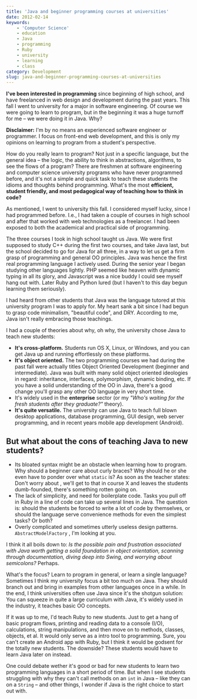 ```yaml
---
title: 'Java and beginner programming courses at universities'
date: 2012-02-14
keywords:
    - 'Computer Science'
    - education
    - Java
    - programming
    - Ruby
    - university
    - learning
    - class
category: Development
slug: java-and-beginner-programming-courses-at-universities
---
```


**I've been interested in programming** since beginning of high school, and have freelanced in web
design and development during the past years. This fall I went to university for a major in software
engineering. Of course we were going to learn to program, but in the beginning it was a huge turnoff
for me – we were doing it in Java. Why?

**Disclaimer:** I'm by no means an experienced software engineer or programmer. I focus on front-end
web development, and this is only my opinions on learning to program from a student's perspective.

How do you really learn to program? Not just in a specific language, but the general idea – the
logic, the ability to think in abstractions, algorithms, to see the flows of a program? There are
freshmen at software engineering and computer science university programs who have never programmed
before, and it's not a simple and quick task to teach these students the idioms and thoughts behind
programming. What's the most **efficient, student friendly, and most pedagogical way of teaching how
to think in code?**

As mentioned, I went to university this fall. I considered myself lucky, since I had programmed
before. I.e., I had taken a couple of courses in high school and after that worked with web
technologies as a freelancer. I had been exposed to both the academical and practical side of
programming.

The three courses I took in high school taught us Java. We were first supposed to study C++ during
the first two courses, and take Java last, but the school decided to go for Java for all three, in a
way to let us get a firm grasp of programming and general OO principles. Java was hence the first
real programming language I actively used. During the senior year I began studying other languages
lightly. PHP seemed like heaven with dynamic typing in all its glory, and Javascript was a nice
buddy I could see myself hang out with. Later Ruby and Python lured (but I haven't to this day begun
learning them seriously).

I had heard from other students that Java was the language tutored at this university program I was
to apply for. My heart sank a bit since I had begun to grasp code minimalism, "beautiful code", and
DRY. According to me, Java isn't really embracing those teachings.

I had a couple of theories about why, oh why, the university chose Java to teach new students:

- **It's cross-platform.** Students run OS X, Linux, or Windows, and you can get Java up and running
  effortlessly on these platforms.
- **It's object oriented.** The two programming courses we had during the past fall were actually
  titles Object Oriented Development (beginner and intermediate). Java was built with many solid
  object oriented ideologies in regard: inheritance, interfaces, polymorphism, dynamic binding, etc.
  If you have a solid understanding of the OO in Java, there's a good change you'll grasp any other
  OO language in very short time.
- It's widely used in the **enterprise** sector (or my _"Who's waiting for the fresh students after
  they graduate?"_ theory).
- **It's quite versatile.** The university can use Java to teach full blown desktop applications,
  database programming, GUI design, web server programming, and in recent years mobile app
  development (Android).

## But what about the cons of teaching Java to new students?

- Its bloated syntax might be an obstacle when learning how to program. Why should a beginner care
  about curly braces? Why should he or she even have to ponder over what `static` is? As soon as the
  teacher states: Don't worry about , we'll get to that in course X and leaves the students
  dumb-founded, there's something rotten going on.
- The lack of simplicity, and need for boilerplate code. Tasks you pull off in Ruby in a line of
  code can take up several lines in Java. The question is: should the students be forced to write a
  lot of code by themselves, or should the language serve convenience methods for even the simplest
  tasks? Or both?
- Overly complicated and sometimes utterly useless design patterns. `AbstractModelFactory` , I'm
  looking at you.

I think it all boils down to: _Is the possible pain and frustration associated with Java worth
getting a solid foundation in object orientation, scanning through documentation, diving deep into
Swing, and worrying about semicolons?_ Perhaps.

What's the focus? Learn to program in general, or learn a single language? Sometimes I think my
university focus a bit too much on Java. They should branch out and bring in examples from other
languages once in a while. In the end, I think universities often use Java since it's the shotgun
solution: You can squeeze in quite a large curriculum with Java, it's widely used in the industry,
it teaches basic OO concepts.

If it was up to me, I'd teach Ruby to new students. Just to get a hang of basic program flows,
printing and reading data to a console (I/O), calculations, string manipulations, and then move on
to methods, classes, objects, et al. It would only serve as a intro tool to programming. Sure, you
can't create an Android app with Ruby, but I think it would be godsent for the totally new students.
The downside? These students would have to learn Java later on instead.

One could debate wether it's good or bad for new students to learn two programming languages in a
short period of time. But when I see students struggling with why they can't call methods on an
`int` in Java – like they can on a `String` – and other things, I wonder if Java is the right choice
to start out with.
